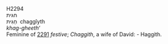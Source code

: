 H2294  
חגּית  
חַגִּיתּ ‎ chaggı̂yth  
*khag-gheeth‘*  
Feminine of [2291](h2291) *festive*; *Chaggith*, a wife of David: -
Haggith.  
